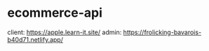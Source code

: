 # ecommerce-api

client: https://apple.learn-it.site/
admin: https://frolicking-bavarois-b40d71.netlify.app/
